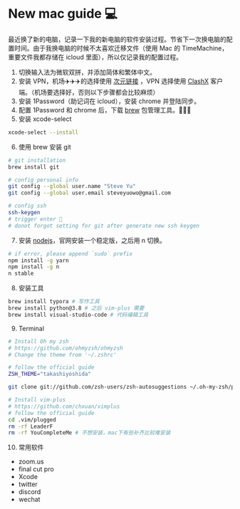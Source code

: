 # New mac guide 💻

最近换了新的电脑，记录一下我的新电脑的软件安装过程。节省下一次换电脑的配置时间。由于我换电脑的时候不太喜欢迁移文件（使用 Mac 的 TimeMachine，重要文件我都存储在 icloud 里面），所以仅记录我的配置过程。

1. 切换输入法为微软双拼，并添加简体和繁体中文。
2. 安装 VPN，机场✈️✈️✈️的选择使用 [次元链接](https://cylink.app/) ，VPN 选择使用 [ClashX](https://download.ovor.cc/cx) 客户端。（机场要选择好，否则以下步骤都会比较麻烦）
3. 安装 1Password（助记词在 icloud），安装 chrome 并登陆同步。
4. 配置 1Password 和 chrome 后，下载 [brew](https://brew.sh/) 包管理工具。🍺🍺🍺
5. 安装 xcode-select

```bash
xcode-select --install
```

6. 使用 brew 安装 git

```bash
# git installation
brew install git

# config personal info
git config --global user.name "Steve Yu"
git config --global user.email steveyuowo@gmail.com

# config ssh 
ssh-keygen
# trigger enter 🧐
# donot forgot setting for git after generate new ssh keygen
```

7. 安装 [nodejs](https://nodejs.org/en/)，官网安装一个稳定版，之后用 n 切换。

```bash
# if error, please append `sudo` prefix
npm install -g yarn
npm install -g n
n stable
```

8. 安装工具

```bash
brew install typora # 写作工具
brew install python@3.8 # 之后 vim-plus 需要
brew install visual-studio-code # 代码编辑工具
```

9. Terminal

```bash
# Install Oh my zsh
# https://github.com/ohmyzsh/ohmyzsh
# Change the theme from '~/.zshrc'

# follow the official guide
ZSH_THEME="takashiyoshida"

git clone git://github.com/zsh-users/zsh-autosuggestions ~/.oh-my-zsh/plugins/zsh-autosuggestions

# Install vim-plus
# https://github.com/chxuan/vimplus
# follow the official guide
cd .vim/plugged
rm -rf LeaderF
rm -rf YouCompleteMe # 不想安装，mac下有些补齐比较难安装
```

10. 常用软件

- zoom.us
- final cut pro
- Xcode
- twitter
- discord
- wechat

